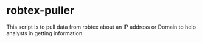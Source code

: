 # robtex-puller
This script is to pull data from robtex about an IP address or Domain to help analysts in getting information.
